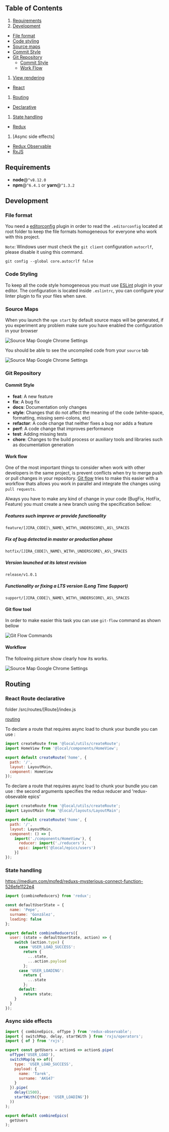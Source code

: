 ## Table of Contents

1. [Requirements](#requirements)
1. [Development](#development)
  * [File format](#editor-configuration)
  * [Code styling](#code-styling)
  * [Source maps](#source-maps)
  * [Commit Style](#commit-style)
  * [Git Repository](#git)
    - [Commit Style](#commit-style)
    - [Work Flow](#work-flow)
1. [View rendering](#view-rendering)
  * [React](#)
1. [Routing](#routing)
  * [Declarative](#react-route-declarative)
1. [State handling](#state-handling)
  * [Redux](#)
1. [Async side effects]
  * [Redux Observable](#)
  * [RxJS](#)

## Requirements

* __node__@`^v8.12.0`
* __npm__@`^6.4.1` or __yarn__@`^1.3.2`

## Development

### File format

You need a [editorconfig](https://editorconfig.org/) plugin in order to read the `.editorconfig` located at root folder to keep the file formats homogeneous for everyone who work with this project.

`Note`: Windows user must check the `git client` configuration `autocrlf`, please disable it using this command.

```
git config --global core.autocrlf false
```

### Code Styling

To keep all the code style homogeneous you must use [ESLint](https://eslint.org/) plugin in your editor. The configuration is located inside `.eslintrc`, you can configure your linter plugin to fix your files when save.

### Source Maps

When you launch the `npm start` by default source maps will be generated, if you experiment any problem make sure you have enabled the configuration in your browser

![Source Map Google Chrome Settings](./docs/images/source-map-chrome-settings.png)


You should be able to see the uncompiled code from your `source` tab

![Source Map Google Chrome Settings](./docs/images/uncopiled-code-development-tools.png)

### Git Repository

#### Commit Style

* __feat__: A new feature
* __fix__: A bug fix
* __docs__: Documentation only changes
* __style__: Changes that do not affect the meaning of the code (white-space, formatting, missing semi-colons, etc)
* __refactor__: A code change that neither fixes a bug nor adds a feature
* __perf__: A code change that improves performance
* __test__: Adding missing tests
* __chore__: Changes to the build process or auxiliary tools and libraries such as documentation generation

#### Work flow

One of the most important things to consider when work with other developers in the same project, is prevent conflicts when try to merge push or pull changes in your repository. [Git flow](https://danielkummer.github.io/git-flow-cheatsheet/) tries to make this easier with a workflow thats allows you work in parallel and integrate the changes using `pull requests`.

Always you have to make any kind of change in your code (BugFix, HotFix, Feature) you must create a new branch using the specification bellow:

##### Features such improve or provide functionality
`feature/[JIRA_CODE]\_NAME\_WITH\_UNDERSCORE\_AS\_SPACES`
##### Fix of bug detected in master or production phase
`hotfix/[JIRA_CODE]\_NAME\_WITH\_UNDERSCORE\_AS\_SPACES`
##### Version launched at its latest revision
`release/v1.0.1`
##### Functionality or fixing a LTS version (Long Time Support)
`support/[JIRA_CODE]\_NAME\_WITH\_UNDERSCORE\_AS\_SPACES`

#### Git flow tool

In order to make easier this task you can use `git-flow` command as shown bellow

![Git Flow Commands](./docs/images/git-flow-commands.png)


#### Workflow

The following picture show clearly how its works.

![Source Map Google Chrome Settings](./docs/images/git-workflow-release-cycle-maintenance.png)

## Routing


### React Route declarative

folder /src/routes/[Route]/index.js

[routing](https://github.com/jeffbski/react-boilerplate-logic/blob/master/docs/js/routing.md)

To declare a route that requires async load to chunk your bundle you can use :

```javascript
import createRoute from '@local/utils/createRoute';
import HomeView from '@local/components/HomeView';

export default createRoute('home', {
  path: '/',
  layout: LayoutMain,
  component: HomeView
});
```


To declare a route that requires async load to chunk your bundle you can use : the second arguments specifies the redux reducer and 'redux-obsevable epics'

```javascript
import createRoute from '@local/utils/createRoute';
import LayoutMain from '@local/layouts/LayoutMain';

export default createRoute('home', {
  path: '/',
  layout: LayoutMain,
  component: () => [
    import('./components/HomeView'), {
      reducer: import('./reducers'),
      epic: import('@local/epics/users')
    }]
});
```

### State handling

https://medium.com/mofed/reduxs-mysterious-connect-function-526efe1122e4

```javascript
import {combineReducers} from 'redux';

const defaultUserState = {
  name: 'Pepe',
  surname: 'González',
  loading: false
};

export default combineReducers({
  user: (state = defaultUserState, action) => {
    switch (action.type) {
      case 'USER_LOAD_SUCCESS':
        return {
          ...state,
          ...action.payload
        };
      case 'USER_LOADING':
        return {
          ...state
        };
      default:
        return state;
    }
  }
});
```
### Async side effects
```javascript
import { combineEpics, ofType } from 'redux-observable';
import { switchMap, delay, startWith } from 'rxjs/operators';
import { of } from 'rxjs';

export const getUsers = action$ => action$.pipe(
  ofType('USER_LOAD'),
  switchMap(q => of({
    type: 'USER_LOAD_SUCCESS',
    payload: {
      name: 'Tarek',
      surname: 'AKG47'
    }
  }).pipe(
    delay(1500),
    startWith({type: 'USER_LOADING'})
  ))
);

export default combineEpics(
  getUsers
);
```
